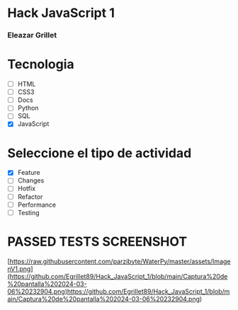 # Hack JavaScript 1
### Eleazar Grillet

# Tecnologia
- [ ] HTML
- [ ] CSS3 
- [ ] Docs
- [ ] Python
- [ ] SQL
- [X] JavaScript

# Seleccione el tipo de actividad
- [x] Feature
- [ ] Changes
- [ ] Hotfix
- [ ] Refactor
- [ ] Performance
- [ ] Testing

# PASSED TESTS SCREENSHOT 
<span>[https://raw.githubusercontent.com/parzibyte/WaterPy/master/assets/ImagenV1.png](https://github.com/Egrillet89/Hack_JavaScript_1/blob/main/Captura%20de%20pantalla%202024-03-06%20232904.png)https://github.com/Egrillet89/Hack_JavaScript_1/blob/main/Captura%20de%20pantalla%202024-03-06%20232904.png</span><span>)</span>

